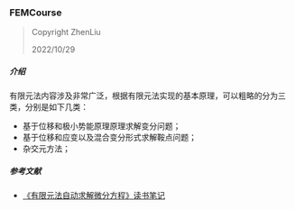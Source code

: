 ### FEMCourse

> Copyright ZhenLiu
>
> 2022/10/29



##### 介绍

有限元法内容涉及非常广泛，根据有限元法实现的基本原理，可以粗略的分为三类，分别是如下几类：

- 基于位移和极小势能原理原理求解变分问题；
- 基于位移和应变以及混合变分形式求解鞍点问题；
- 杂交元方法；



##### 参考文献

- [《有限元法自动求解微分方程》读书笔记](https://chaoskey.gitee.io/notes/docs/fem/#第二章-有限元方法)





